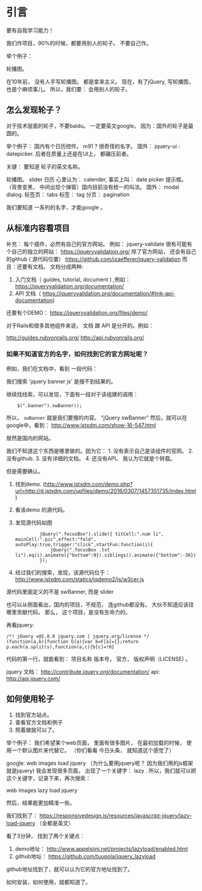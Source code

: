 # 引言

要有自我学习能力！

我们作项目，90%的时候，都要用别人的轮子。 不要自己作。

举个例子：

轮播图。

在10年前， 没有人手写轮播图。  都是拿来主义。 现在，有了jQuery, 写轮播图，也是个麻烦事儿。
所以，我们要： 会用别人的轮子。

## 怎么发现轮子？

对于技术层面的轮子，不要baidu。 一定要英文google。 因为：国外的轮子是最圆的。

举个例子：
  国内有个日历控件。  m91 ? 很奇怪的名字。 国外： jquery-ui : datepicker.
后者在质量上还是在UI上， 都碾压前者。

关键： 要知道 轮子的英文名称。

轮播图。 slider
日历     心里认为： calender,   事实上叫： date picker
提示框。 （背景变黑， 中间出现个弹窗）国内目前没有统一的叫法。 国外： modal dialog.
标签页： tabs
标签： tag
分页： pagination

我们要知道 一系列的名字，才能google 。

## 从标准内容看项目

补充：  每个插件，必然有自己的官方网站。  例如：  jquery-validate
很有可能有个自己的独立的网站：  https://jqueryvalidation.org/
除了官方网站， 还会有自己的github ( 源代码位置） https://github.com/jzaefferer/jquery-validation
而且：还要有文档。 文档分成两种:
1. 入门文档（ guides, tutorial, document ) ,例如： https://jqueryvalidation.org/documentation/
2. API 文档（ https://jqueryvalidation.org/documentation/#link-api-documentation)

还要有个DEMO：
https://jqueryvalidation.org/files/demo/

对于Rails和很多其他组件来说， 文档 跟 API 是分开的。例如：

http://guides.rubyonrails.org/
http://api.rubyonrails.org/

### 如果不知道官方的名字，如何找到它的官方网址呢？

例如，我们在文档中，看到 一段代码：

<script type="text/javascript" src="js/jquery.banner.js"></script>

我们搜索  'jquery banner js' 是搜不到结果的。

继续找线索，可以发现，下面有一段对于该组建的调用：

```
    $(".banner").swBanner();
```

所以， `swBanner` 就是我们要搜的内容。    "jQuery swBanner"
然后，就可以在google中，看到： http://www.jstxdm.com/show-16-547.html

居然是国内的网站。

我们不知道这个东西是哪里做的。因为它： 1. 没有表示自己是该组件的官网。 2. 没有github.
3. 没有详细的文档。 4. 还没有API。 我认为它就是个转载。

但是需要确认。

1. 找到demo.  (http://www.jstxdm.com/demo.php?url=http://d.jstxdm.com/upfiles/demo/2016/0307/1457351735/index.html )
2. 看该demo 的源代码。
3. 发现源代码如图

				jQuery(".focusBox").slide({ titCell:".num li", mainCell:".pic",effect:"fold", autoPlay:true,trigger:"click",startFun:function(i){
					jQuery(".focusBox .txt li").eq(i).animate({"bottom":0}).siblings().animate({"bottom":-36});}
				});

4. 经过我们的搜索，发现，该源代码位于： http://www.jstxdm.com/statics/jqdemo2/js/w3cer.js

源代码里面定义的不是 swBanner, 而是 slider

也可以从侧面看出，国内的项目，不规范， 连github都没有。 大伙不知道应该往哪里贡献代码， 那么，
这个项目，是没有生命力的。

再看jquery:

```
/*! jQuery v@1.8.0 jquery.com | jquery.org/license */
(function(a,b){function G(a){var b=F[a]={};return p.each(a.split(s),function(a,c){b[c]=!0}
```

代码的第一行，就能看到：  项目名称 版本号， 官方， 版权声明（LICENSE) 。

jquery 文档： http://contribute.jquery.org/documentation/
api: http://api.jquery.com/

## 如何使用轮子

1. 找到官方站点。
2. 查看官方文档和例子
3. 照着做就可以了。


举个例子：  我们希望某个web页面， 里面有很多图片， 在最初加载的时候， 使用一个默认图片来代替它。
（你们看看 今日头条， 就知道这个感觉了）

google:  web images load jquery
（为什么要用jquery呢？ 因为我们用的js框架就是jquery)
我会发现很多页面， 出现了一个关键字： lazy . 所以，我们就可以把这个关键字，记录下来，再次搜索：

web images lazy load jquery

然后，结果能更加精准一些。

我们找到了： https://responsivedesign.is/resources/javascript-jquery/lazy-load-jquery
（全都是英文）

看了3分钟， 找到了两个关键点：

1. demo地址： http://www.appelsiini.net/projects/lazyload/enabled.html
2. github地址： https://github.com/tuupola/jquery_lazyload

github地址找到了，就可以认为它的官方地址找到了。

如何安装，如何使用，就都知道了。


